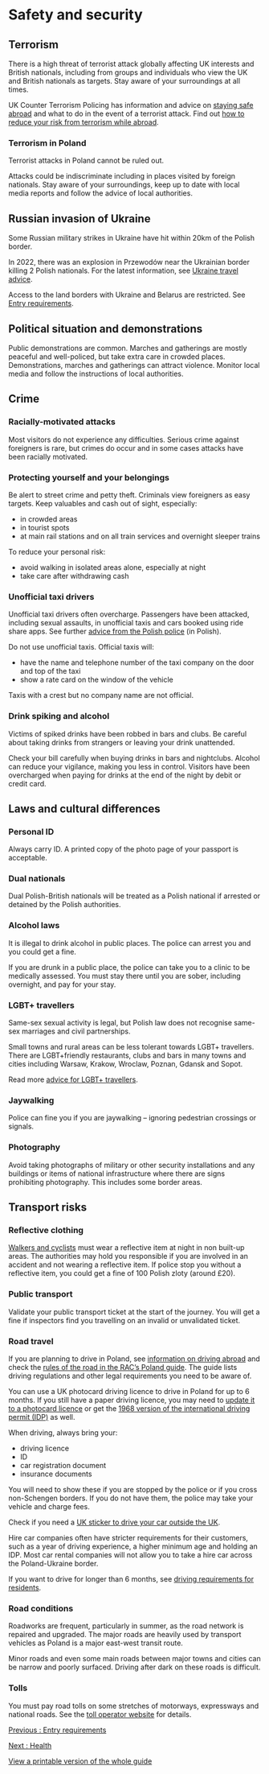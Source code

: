 # Safety and security

## Terrorism

There is a high threat of terrorist attack globally affecting UK interests and British nationals, including from groups and individuals who view the UK and British nationals as targets. Stay aware of your surroundings at all times.

UK Counter Terrorism Policing has information and advice on [staying safe abroad](https://www.counterterrorism.police.uk/safetyadvice/) and what to do in the event of a terrorist attack. Find out [how to reduce your risk from terrorism while abroad](https://www.gov.uk/guidance/reduce-your-risk-from-terrorism-while-abroad).

### Terrorism in Poland

Terrorist attacks in Poland cannot be ruled out.

Attacks could be indiscriminate including in places visited by foreign nationals. Stay aware of your surroundings, keep up to date with local media reports and follow the advice of local authorities.

## Russian invasion of Ukraine

Some Russian military strikes in Ukraine have hit within 20km of the Polish border.

In 2022, there was an explosion in Przewodów near the Ukrainian border killing 2 Polish nationals. For the latest information, see [Ukraine travel advice](https://www.gov.uk/foreign-travel-advice/ukraine).

Access to the land borders with Ukraine and Belarus are restricted. See [Entry requirements](/foreign-travel-advice/poland/entry-requirements).

## Political situation and demonstrations

Public demonstrations are common. Marches and gatherings are mostly peaceful and well-policed, but take extra care in crowded places. Demonstrations, marches and gatherings can attract violence. Monitor local media and follow the instructions of local authorities.

## Crime

### Racially-motivated attacks

Most visitors do not experience any difficulties. Serious crime against foreigners is rare, but crimes do occur and in some cases attacks have been racially motivated.

### Protecting yourself and your belongings

Be alert to street crime and petty theft. Criminals view foreigners as easy targets. Keep valuables and cash out of sight, especially:

* in crowded areas
* in tourist spots
* at main rail stations and on all train services and overnight sleeper trains

To reduce your personal risk:

* avoid walking in isolated areas alone, especially at night
* take care after withdrawing cash

### Unofficial taxi drivers

Unofficial taxi drivers often overcharge. Passengers have been attacked, including sexual assaults, in unofficial taxis and cars booked using ride share apps. See further [advice from the Polish police](https://ksp.policja.gov.pl/pl/dzialania/aktualnosci/60915,Kampania-spoleczna-pt-Swiadomosc-Komendy-Stolecznej-Policji.html) (in Polish).

Do not use unofficial taxis. Official taxis will:

* have the name and telephone number of the taxi company on the door and top of the taxi
* show a rate card on the window of the vehicle

Taxis with a crest but no company name are not official.

### Drink spiking and alcohol

Victims of spiked drinks have been robbed in bars and clubs. Be careful about taking drinks from strangers or leaving your drink unattended.

Check your bill carefully when buying drinks in bars and nightclubs. Alcohol can reduce your vigilance, making you less in control. Visitors have been overcharged when paying for drinks at the end of the night by debit or credit card.

## Laws and cultural differences

### Personal ID

Always carry ID. A printed copy of the photo page of your passport is acceptable.

### Dual nationals

Dual Polish-British nationals will be treated as a Polish national if arrested or detained by the Polish authorities.

### Alcohol laws

It is illegal to drink alcohol in public places. The police can arrest you and you could get a fine.

If you are drunk in a public place, the police can take you to a clinic to be medically assessed. You must stay there until you are sober, including overnight, and pay for your stay.

### LGBT+ travellers

Same-sex sexual activity is legal, but Polish law does not recognise same-sex marriages and civil partnerships.

Small towns and rural areas can be less tolerant towards LGBT+ travellers. There are LGBT+friendly restaurants, clubs and bars in many towns and cities including Warsaw, Krakow, Wroclaw, Poznan, Gdansk and Sopot.

Read more [advice for LGBT+ travellers](https://www.gov.uk/guidance/lesbian-gay-bisexual-and-transgender-foreign-travel-advice).

### Jaywalking

Police can fine you if you are jaywalking – ignoring pedestrian crossings or signals.

### Photography

Avoid taking photographs of military or other security installations and any buildings or items of national infrastructure where there are signs prohibiting photography. This includes some border areas.

## Transport risks

### Reflective clothing

[Walkers and cyclists](https://ec.europa.eu/transport/road_safety/going_abroad/poland/other_en.htm) must wear a reflective item at night in non built-up areas. The authorities may hold you responsible if you are involved in an accident and not wearing a reflective item. If police stop you without a reflective item, you could get a fine of 100 Polish zloty (around £20).

### Public transport

Validate your public transport ticket at the start of the journey. You will get a fine if inspectors find you travelling on an invalid or unvalidated ticket.

### Road travel

If you are planning to drive in Poland, see [information on driving abroad](https://www.gov.uk/driving-abroad) and check the [rules of the road in the RAC’s Poland guide](https://www.rac.co.uk/drive/travel/country/poland/). The guide lists driving regulations and other legal requirements you need to be aware of.

You can use a UK photocard driving licence to drive in Poland for up to 6 months. If you still have a paper driving licence, you may need to [update it to a photocard licence](https://www.gov.uk/exchange-paper-driving-licence) or get the [1968 version of the international driving permit (IDP)](https://www.gov.uk/driving-abroad/international-driving-permit) as well.

When driving, always bring your:

* driving licence
* ID
* car registration document
* insurance documents

You will need to show these if you are stopped by the police or if you cross non-Schengen borders. If you do not have them, the police may take your vehicle and charge fees.

Check if you need a [UK sticker to drive your car outside the UK](https://www.gov.uk/displaying-number-plates/flags-identifiers-and-stickers).

Hire car companies often have stricter requirements for their customers, such as a year of driving experience, a higher minimum age and holding an IDP. Most car rental companies will not allow you to take a hire car across the Poland-Ukraine border.

If you want to drive for longer than 6 months, see [driving requirements for residents](https://www.gov.uk/guidance/living-in-poland#driving-in-poland).

### Road conditions

Roadworks are frequent, particularly in summer, as the road network is repaired and upgraded. The major roads are heavily used by transport vehicles as Poland is a major east-west transit route.

Minor roads and even some main roads between major towns and cities can be narrow and poorly surfaced. Driving after dark on these roads is difficult.

### Tolls

You must pay road tolls on some stretches of motorways, expressways and national roads. See the [toll operator website](https://etoll.gov.pl/en/) for details.

[Previous
:
Entry requirements](/foreign-travel-advice/poland/entry-requirements)

[Next
:
Health](/foreign-travel-advice/poland/health)

[View a printable version of the whole guide](/foreign-travel-advice/poland/print)